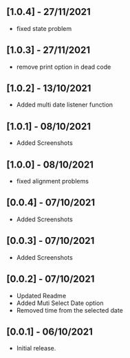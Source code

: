 ## [1.0.4] - 27/11/2021

* fixed state problem

## [1.0.3] - 27/11/2021

* remove print option in dead code

## [1.0.2] - 13/10/2021

* Added multi date listener function

## [1.0.1] - 08/10/2021

* Added Screenshots

## [1.0.0] - 08/10/2021

* fixed alignment problems

## [0.0.4] - 07/10/2021

* Added Screenshots

## [0.0.3] - 07/10/2021

* Added Screenshots

## [0.0.2] - 07/10/2021

* Updated Readme 
* Added Muti Select Date option
* Removed time from the selected date


## [0.0.1] - 06/10/2021

* Initial release.
